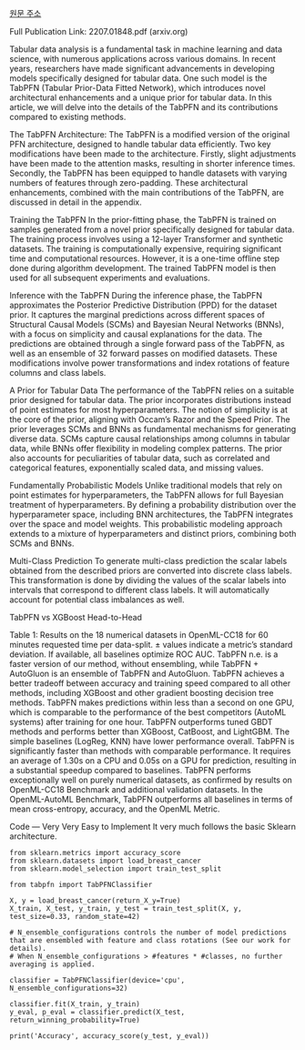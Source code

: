 [원문 주소](https://arxiv.org/abs/2207.01848)

Full Publication Link: 2207.01848.pdf (arxiv.org)

Tabular data analysis is a fundamental task in machine learning and data science, with numerous applications across various domains. In recent years, researchers have made significant advancements in developing models specifically designed for tabular data. One such model is the TabPFN (Tabular Prior-Data Fitted Network), which introduces novel architectural enhancements and a unique prior for tabular data. In this article, we will delve into the details of the TabPFN and its contributions compared to existing methods.

The TabPFN Architecture:
The TabPFN is a modified version of the original PFN architecture, designed to handle tabular data efficiently. Two key modifications have been made to the architecture. Firstly, slight adjustments have been made to the attention masks, resulting in shorter inference times. Secondly, the TabPFN has been equipped to handle datasets with varying numbers of features through zero-padding. These architectural enhancements, combined with the main contributions of the TabPFN, are discussed in detail in the appendix.

Training the TabPFN
In the prior-fitting phase, the TabPFN is trained on samples generated from a novel prior specifically designed for tabular data. The training process involves using a 12-layer Transformer and synthetic datasets. The training is computationally expensive, requiring significant time and computational resources. However, it is a one-time offline step done during algorithm development. The trained TabPFN model is then used for all subsequent experiments and evaluations.

Inference with the TabPFN
During the inference phase, the TabPFN approximates the Posterior Predictive Distribution (PPD) for the dataset prior. It captures the marginal predictions across different spaces of Structural Causal Models (SCMs) and Bayesian Neural Networks (BNNs), with a focus on simplicity and causal explanations for the data. The predictions are obtained through a single forward pass of the TabPFN, as well as an ensemble of 32 forward passes on modified datasets. These modifications involve power transformations and index rotations of feature columns and class labels.

A Prior for Tabular Data
The performance of the TabPFN relies on a suitable prior designed for tabular data. The prior incorporates distributions instead of point estimates for most hyperparameters. The notion of simplicity is at the core of the prior, aligning with Occam’s Razor and the Speed Prior. The prior leverages SCMs and BNNs as fundamental mechanisms for generating diverse data. SCMs capture causal relationships among columns in tabular data, while BNNs offer flexibility in modeling complex patterns. The prior also accounts for peculiarities of tabular data, such as correlated and categorical features, exponentially scaled data, and missing values.

Fundamentally Probabilistic Models
Unlike traditional models that rely on point estimates for hyperparameters, the TabPFN allows for full Bayesian treatment of hyperparameters. By defining a probability distribution over the hyperparameter space, including BNN architectures, the TabPFN integrates over the space and model weights. This probabilistic modeling approach extends to a mixture of hyperparameters and distinct priors, combining both SCMs and BNNs.

Multi-Class Prediction
To generate multi-class prediction the scalar labels obtained from the described priors are converted into discrete class labels. This transformation is done by dividing the values of the scalar labels into intervals that correspond to different class labels. It will automatically account for potential class imbalances as well.

TabPFN vs XGBoost Head-to-Head

Table 1: Results on the 18 numerical datasets in OpenML-CC18 for 60 minutes requested time per data-split. ± values indicate a metric’s standard deviation. If available, all baselines optimize ROC AUC. TabPFN n.e. is a faster version of our method, without ensembling, while TabPFN + AutoGluon is an ensemble of TabPFN and AutoGluon.
TabPFN achieves a better tradeoff between accuracy and training speed compared to all other methods, including XGBoost and other gradient boosting decision tree methods.
TabPFN makes predictions within less than a second on one GPU, which is comparable to the performance of the best competitors (AutoML systems) after training for one hour.
TabPFN outperforms tuned GBDT methods and performs better than XGBoost, CatBoost, and LightGBM.
The simple baselines (LogReg, KNN) have lower performance overall.
TabPFN is significantly faster than methods with comparable performance. It requires an average of 1.30s on a CPU and 0.05s on a GPU for prediction, resulting in a substantial speedup compared to baselines.
TabPFN performs exceptionally well on purely numerical datasets, as confirmed by results on OpenML-CC18 Benchmark and additional validation datasets.
In the OpenML-AutoML Benchmark, TabPFN outperforms all baselines in terms of mean cross-entropy, accuracy, and the OpenML Metric.

Code — Very Very Easy to Implement
It very much follows the basic Sklearn architecture.

```
from sklearn.metrics import accuracy_score
from sklearn.datasets import load_breast_cancer
from sklearn.model_selection import train_test_split

from tabpfn import TabPFNClassifier

X, y = load_breast_cancer(return_X_y=True)
X_train, X_test, y_train, y_test = train_test_split(X, y, test_size=0.33, random_state=42)

# N_ensemble_configurations controls the number of model predictions that are ensembled with feature and class rotations (See our work for details).
# When N_ensemble_configurations > #features * #classes, no further averaging is applied.

classifier = TabPFNClassifier(device='cpu', N_ensemble_configurations=32)

classifier.fit(X_train, y_train)
y_eval, p_eval = classifier.predict(X_test, return_winning_probability=True)

print('Accuracy', accuracy_score(y_test, y_eval))
```
